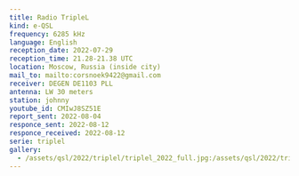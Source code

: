 ```yaml
---
title: Radio TripleL
kind: e-QSL
frequency: 6285 kHz
language: English
reception_date: 2022-07-29
reception_time: 21.28-21.38 UTC
location: Moscow, Russia (inside city)
mail_to: mailto:corsnoek9422@gmail.com
receiver: DEGEN DE1103 PLL
antenna: LW 30 meters
station: johnny
youtube_id: CMIwJ8SZ51E
report_sent: 2022-08-04
responce_sent: 2022-08-12
responce_received: 2022-08-12
serie: triplel
gallery:
  - /assets/qsl/2022/triplel/triplel_2022_full.jpg:/assets/qsl/2022/triplel/triplel_2022_small.jpg
---
```

